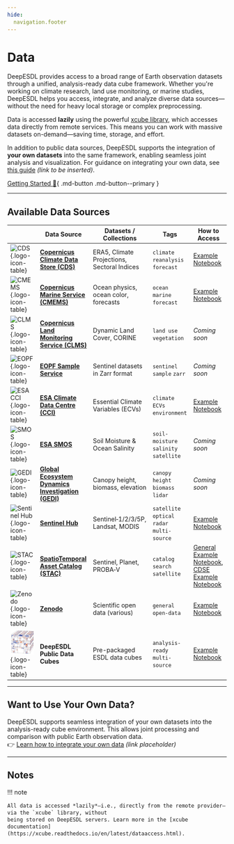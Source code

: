 ```yaml
---
hide:
  navigation.footer
---
```



# Data

DeepESDL provides access to a broad range of Earth observation datasets through a unified, analysis-ready 
data cube framework. Whether you're working on climate research, land use monitoring, or marine studies, DeepESDL helps 
you access, integrate, and analyze diverse data sources—without the need for heavy local storage or complex preprocessing.

Data is accessed **lazily** using the powerful [xcube library](https://xcube.readthedocs.io/en/latest/dataaccess.html), 
which accesses data directly from remote services. This means you can work with massive datasets on-demand—saving time, 
storage, and effort.

In addition to public data sources, DeepESDL supports the integration of **your own datasets** into the same framework, 
enabling seamless joint analysis and visualization. For guidance on integrating your own data, see [this guide]() *(link to be inserted)*.


[Getting Started :rocket:](../guide/jupyterlab/notebooks/Access_public_cubes){ .md-button .md-button--primary }

---

## Available Data Sources

|  | Data Source | Datasets / Collections | Tags                                  | How to Access                                                                                                                                                                                 |
|------|-------------|------------------------|---------------------------------------|-----------------------------------------------------------------------------------------------------------------------------------------------------------------------------------------------|
| ![CDS](https://climate.copernicus.eu/sites/default/files/inline-images/C3S_emblem.png){.logo-icon-table} | **[Copernicus Climate Data Store (CDS)](https://cds.climate.copernicus.eu/)** | ERA5, Climate Projections, Sectoral Indices | `climate` `reanalysis` `forecast`     | [Example Notebook](../guide/jupyterlab/notebooks/Generate_C3S_CDS_cubes)                                                                                                                      |
| ![CMEMS](https://knowledge4policy.ec.europa.eu/sites/default/files/53443b17-0adb-44e1-8fd3-662fa7eda708.png){.logo-icon-table} | **[Copernicus Marine Service (CMEMS)](https://marine.copernicus.eu/)** | Ocean physics, ocean color, forecasts | `ocean` `marine` `forecast`           | [Example Notebook](../guide/jupyterlab/notebooks/Generate_CMEMS_cubes)                                                                                                                        |
| ![CLMS](https://www.eea.europa.eu/themes/landuse/copernicus-land-monitoring-logo/image){.logo-icon-table} | **[Copernicus Land Monitoring Service (CLMS)](https://land.copernicus.eu/en/dataset-catalog)** | Dynamic Land Cover, CORINE | `land use` `vegetation`               | _Coming soon_                                                                                                                                                                                 |
| ![EOPF](https://www.dlr.de/de/eoc/forschung-transfer/projekte-und-missionen/eopf-sentinel-zarr-samples-service/esa_eopf_logo_2025_color_esa_16x9.jpg/@@images/image-1000-d87d614b71d37583fc8cf99cfbf55b0d.jpeg){.logo-icon-table} | **[EOPF Sample Service](https://zarr.eopf.copernicus.eu/)** | Sentinel datasets in Zarr format | `sentinel` `sample` `zarr`            | _Coming soon_                                                                                                                                                                                 |
| ![ESA CCI](https://brand.esa.int/files/2020/05/ESA_logo_2020_Deep-scaled.jpg){.logo-icon-table} | **[ESA Climate Data Centre (CCI)](https://climate.esa.int/en/data/#/dashboard)** | Essential Climate Variables (ECVs) | `climate` `ECVs` `environment`        | [Example Notebook](../guide/jupyterlab/notebooks/Generate_CCI_cubes)                                                                                                                          |
| ![SMOS](https://www.esa.int/eologos/images/smos.jpg){.logo-icon-table} | **[ESA SMOS](https://earth.esa.int/eogateway/missions/smos)** | Soil Moisture & Ocean Salinity | `soil-moisture` `salinity` `satellite` | _Coming soon_                                                                                                                                                                                 |
| ![GEDI](https://gedi.umd.edu/wp-content/uploads/2020/10/GEDI_16_10.jpg){.logo-icon-table} | **[Global Ecosystem Dynamics Investigation (GEDI)](https://gedi.umd.edu/)** | Canopy height, biomass, elevation | `canopy height` `biomass` `lidar`     | _Coming soon_                                                                                                                                                                                 |
| ![Sentinel Hub](https://www.sentinel-hub.com/img/press/sentinel_hub_by_planet_logo_big.png){.logo-icon-table} | **[Sentinel Hub](https://www.sentinel-hub.com/)** | Sentinel‑1/2/3/5P, Landsat, MODIS | `satellite` `optical` `radar` `multi-source` | [Example Notebook](../guide/jupyterlab/notebooks/Generate_SentinelHub_cubes)                                                                                                                  |
| ![STAC](https://stacspec.org/public/images-original/STAC-04.png){.logo-icon-table} | **[SpatioTemporal Asset Catalog (STAC)](https://stacspec.org/en/about/datasets/)** | Sentinel, Planet, PROBA‑V | `catalog` `search` `satellite`        | [General Example Notebook](../guide/jupyterlab/notebooks/Access_data_from_nonsearchable_stac_catalog), [CDSE Example Notebook](../guide/jupyterlab/notebooks/Access_Sentinel2_data_from_CDSE) |
| ![Zenodo](https://about.zenodo.org/static/img/logos/zenodo-black-border.svg){.logo-icon-table} | **[Zenodo](https://zenodo.org/)** | Scientific open data (various) | `general` `open-data`                 | [Example Notebook](../guide/jupyterlab/notebooks/Access_data_from_Zenodo)                                                                                                                     |
| ![DeepESDL](../img/logo/cube_small.png){.logo-icon-table} | **DeepESDL Public Data Cubes** | Pre-packaged ESDL data cubes | `analysis-ready` `multi-source`       | [Example Notebook](../guide/jupyterlab/notebooks/Access_public_cubes)                                                                                                                         |

---

## Want to Use Your Own Data?

DeepESDL supports seamless integration of your own datasets into the analysis-ready cube environment. This allows joint 
processing and comparison with public Earth observation data.  
👉 [Learn how to integrate your own data](#) *(link placeholder)*

---

## Notes

!!! note

    All data is accessed *lazily*—i.e., directly from the remote provider—via the `xcube` library, without 
    being stored on DeepESDL servers. Learn more in the [xcube documentation](https://xcube.readthedocs.io/en/latest/dataaccess.html).


